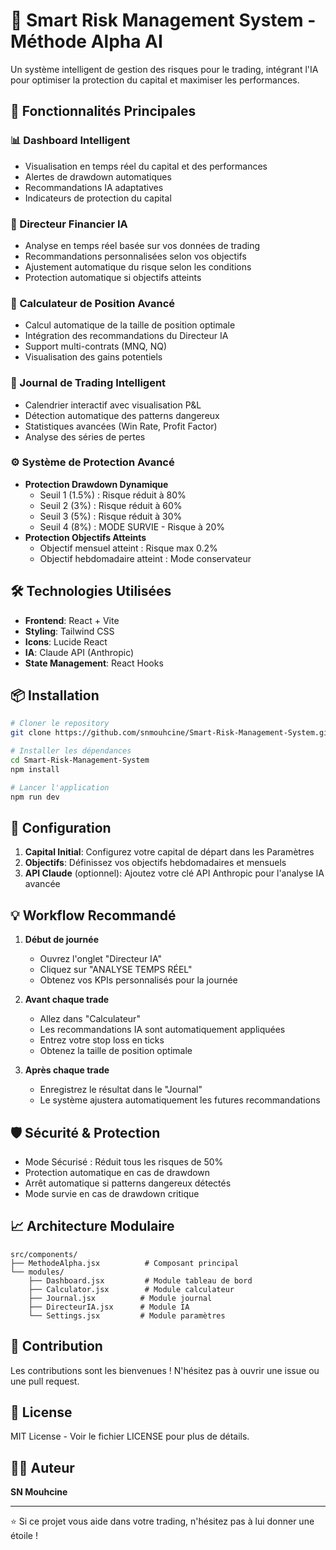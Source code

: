 # 🚀 Smart Risk Management System - Méthode Alpha AI

Un système intelligent de gestion des risques pour le trading, intégrant l'IA pour optimiser la protection du capital et maximiser les performances.

## 🎯 Fonctionnalités Principales

### 📊 Dashboard Intelligent
- Visualisation en temps réel du capital et des performances
- Alertes de drawdown automatiques
- Recommandations IA adaptatives
- Indicateurs de protection du capital

### 🤖 Directeur Financier IA
- Analyse en temps réel basée sur vos données de trading
- Recommandations personnalisées selon vos objectifs
- Ajustement automatique du risque selon les conditions
- Protection automatique si objectifs atteints

### 🧮 Calculateur de Position Avancé
- Calcul automatique de la taille de position optimale
- Intégration des recommandations du Directeur IA
- Support multi-contrats (MNQ, NQ)
- Visualisation des gains potentiels

### 📅 Journal de Trading Intelligent
- Calendrier interactif avec visualisation P&L
- Détection automatique des patterns dangereux
- Statistiques avancées (Win Rate, Profit Factor)
- Analyse des séries de pertes

### ⚙️ Système de Protection Avancé
- **Protection Drawdown Dynamique**
  - Seuil 1 (1.5%) : Risque réduit à 80%
  - Seuil 2 (3%) : Risque réduit à 60%
  - Seuil 3 (5%) : Risque réduit à 30%
  - Seuil 4 (8%) : MODE SURVIE - Risque à 20%
- **Protection Objectifs Atteints**
  - Objectif mensuel atteint : Risque max 0.2%
  - Objectif hebdomadaire atteint : Mode conservateur

## 🛠️ Technologies Utilisées

- **Frontend**: React + Vite
- **Styling**: Tailwind CSS
- **Icons**: Lucide React
- **IA**: Claude API (Anthropic)
- **State Management**: React Hooks

## 📦 Installation

```bash
# Cloner le repository
git clone https://github.com/snmouhcine/Smart-Risk-Management-System.git

# Installer les dépendances
cd Smart-Risk-Management-System
npm install

# Lancer l'application
npm run dev
```

## 🔧 Configuration

1. **Capital Initial**: Configurez votre capital de départ dans les Paramètres
2. **Objectifs**: Définissez vos objectifs hebdomadaires et mensuels
3. **API Claude** (optionnel): Ajoutez votre clé API Anthropic pour l'analyse IA avancée

## 💡 Workflow Recommandé

1. **Début de journée**
   - Ouvrez l'onglet "Directeur IA"
   - Cliquez sur "ANALYSE TEMPS RÉEL"
   - Obtenez vos KPIs personnalisés pour la journée

2. **Avant chaque trade**
   - Allez dans "Calculateur"
   - Les recommandations IA sont automatiquement appliquées
   - Entrez votre stop loss en ticks
   - Obtenez la taille de position optimale

3. **Après chaque trade**
   - Enregistrez le résultat dans le "Journal"
   - Le système ajustera automatiquement les futures recommandations

## 🛡️ Sécurité & Protection

- Mode Sécurisé : Réduit tous les risques de 50%
- Protection automatique en cas de drawdown
- Arrêt automatique si patterns dangereux détectés
- Mode survie en cas de drawdown critique

## 📈 Architecture Modulaire

```
src/components/
├── MethodeAlpha.jsx          # Composant principal
└── modules/
    ├── Dashboard.jsx         # Module tableau de bord
    ├── Calculator.jsx        # Module calculateur
    ├── Journal.jsx          # Module journal
    ├── DirecteurIA.jsx      # Module IA
    └── Settings.jsx         # Module paramètres
```

## 🤝 Contribution

Les contributions sont les bienvenues ! N'hésitez pas à ouvrir une issue ou une pull request.

## 📄 License

MIT License - Voir le fichier LICENSE pour plus de détails.

## 👨‍💻 Auteur

**SN Mouhcine**

---

⭐ Si ce projet vous aide dans votre trading, n'hésitez pas à lui donner une étoile !
